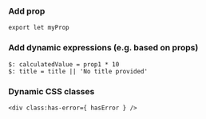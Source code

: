 
### Add prop

`export let myProp`


### Add dynamic expressions (e.g. based on props)
```
$: calculatedValue = prop1 * 10
$: title = title || 'No title provided'
```

### Dynamic CSS classes
```
<div class:has-error={ hasError } />
```

